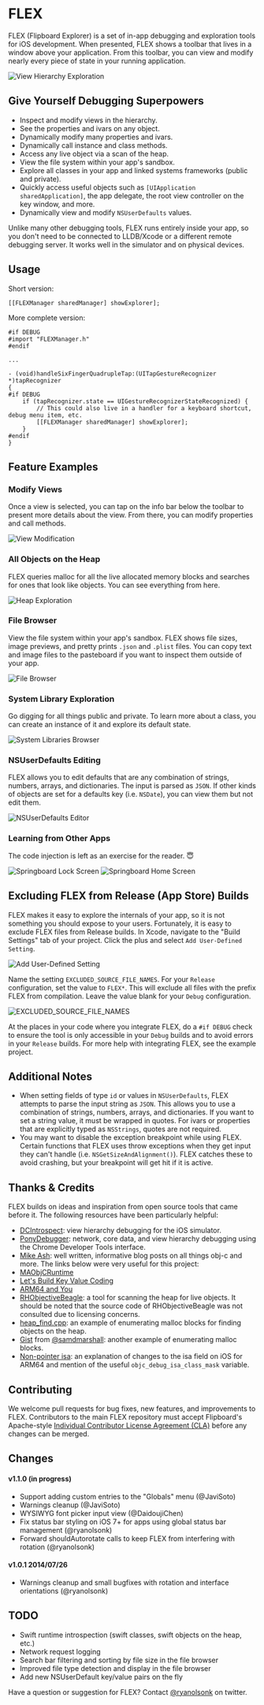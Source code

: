 # FLEX
FLEX (Flipboard Explorer) is a set of in-app debugging and exploration tools for iOS development. When presented, FLEX shows a toolbar that lives in a window above your application. From this toolbar, you can view and modify nearly every piece of state in your running application.

![View Hierarchy Exploration](http://engineering.flipboard.com/assets/flex/basic-view-exploration.gif)


## Give Yourself Debugging Superpowers
- Inspect and modify views in the hierarchy.
- See the properties and ivars on any object.
- Dynamically modify many properties and ivars.
- Dynamically call instance and class methods.
- Access any live object via a scan of the heap.
- View the file system within your app's sandbox.
- Explore all classes in your app and linked systems frameworks (public and private).
- Quickly access useful objects such as `[UIApplication sharedApplication]`, the app delegate, the root view controller on the key window, and more.
- Dynamically view and modify `NSUserDefaults` values.

Unlike many other debugging tools, FLEX runs entirely inside your app, so you don't need to be connected to LLDB/Xcode or a different remote debugging server. It works well in the simulator and on physical devices.


## Usage
Short version:

```objc
[[FLEXManager sharedManager] showExplorer];
```

More complete version:

```objc
#if DEBUG
#import "FLEXManager.h"
#endif

...

- (void)handleSixFingerQuadrupleTap:(UITapGestureRecognizer *)tapRecognizer
{
#if DEBUG
    if (tapRecognizer.state == UIGestureRecognizerStateRecognized) {
        // This could also live in a handler for a keyboard shortcut, debug menu item, etc.
        [[FLEXManager sharedManager] showExplorer];
    }
#endif
}
```


## Feature Examples
### Modify Views
Once a view is selected, you can tap on the info bar below the toolbar to present more details about the view. From there, you can modify properties and call methods.

![View Modification](http://engineering.flipboard.com/assets/flex/advanced-view-editing.gif)

### All Objects on the Heap
FLEX queries malloc for all the live allocated memory blocks and searches for ones that look like objects. You can see everything from here.

![Heap Exploration](http://engineering.flipboard.com/assets/flex/heap-browser.gif)

### File Browser
View the file system within your app's sandbox. FLEX shows file sizes, image previews, and pretty prints `.json` and `.plist` files. You can copy text and image files to the pasteboard if you want to inspect them outside of your app.

![File Browser](http://engineering.flipboard.com/assets/flex/file-browser.gif)

### System Library Exploration
Go digging for all things public and private. To learn more about a class, you can create an instance of it and explore its default state.

![System Libraries Browser](http://engineering.flipboard.com/assets/flex/system-libraries-browser.gif)

### NSUserDefaults Editing
FLEX allows you to edit defaults that are any combination of strings, numbers, arrays, and dictionaries. The input is parsed as `JSON`. If other kinds of objects are set for a defaults key (i.e. `NSDate`), you can view them but not edit them.

![NSUserDefaults Editor](http://engineering.flipboard.com/assets/flex/nsuserdefaults-editor.gif)

### Learning from Other Apps
The code injection is left as an exercise for the reader. :innocent:

![Springboard Lock Screen](http://engineering.flipboard.com/assets/flex/flex-readme-reverse-1.png) ![Springboard Home Screen](http://engineering.flipboard.com/assets/flex/flex-readme-reverse-2.png)


## Excluding FLEX from Release (App Store) Builds
FLEX makes it easy to explore the internals of your app, so it is not something you should expose to your users. Fortunately, it is easy to exclude FLEX files from Release builds. In Xcode, navigate to the "Build Settings" tab of your project. Click the plus and select `Add User-Defined Setting`.

![Add User-Defined Setting](http://engineering.flipboard.com/assets/flex/flex-readme-exclude-1.png)

Name the setting `EXCLUDED_SOURCE_FILE_NAMES`. For your `Release` configuration, set the value to `FLEX*`. This will exclude all files with the prefix FLEX from compilation. Leave the value blank for your `Debug` configuration.

![EXCLUDED_SOURCE_FILE_NAMES](http://engineering.flipboard.com/assets/flex/flex-readme-exclude-2.png)

At the places in your code where you integrate FLEX, do a `#if DEBUG` check to ensure the tool is only accessible in your `Debug` builds and to avoid errors in your `Release` builds. For more help with integrating FLEX, see the example project.


## Additional Notes
- When setting fields of type `id` or values in `NSUserDefaults`, FLEX attempts to parse the input string as `JSON`. This allows you to use a combination of strings, numbers, arrays, and dictionaries. If you want to set a string value, it must be wrapped in quotes. For ivars or properties that are explicitly typed as `NSStrings`, quotes are not required.
- You may want to disable the exception breakpoint while using FLEX. Certain functions that FLEX uses throw exceptions when they get input they can't handle (i.e. `NSGetSizeAndAlignment()`). FLEX catches these to avoid crashing, but your breakpoint will get hit if it is active.


## Thanks & Credits
FLEX builds on ideas and inspiration from open source tools that came before it. The following resources have been particularly helpful:
- [DCIntrospect](https://github.com/domesticcatsoftware/DCIntrospect): view hierarchy debugging for the iOS simulator.
- [PonyDebugger](https://github.com/square/PonyDebugger): network, core data, and view hierarchy debugging using the Chrome Developer Tools interface.
- [Mike Ash](https://www.mikeash.com/pyblog/): well written, informative blog posts on all things obj-c and more. The links below were very useful for this project:
 - [MAObjCRuntime](https://github.com/mikeash/MAObjCRuntime)
 - [Let's Build Key Value Coding](https://www.mikeash.com/pyblog/friday-qa-2013-02-08-lets-build-key-value-coding.html)
 - [ARM64 and You](https://www.mikeash.com/pyblog/friday-qa-2013-09-27-arm64-and-you.html)
- [RHObjectiveBeagle](https://github.com/heardrwt/RHObjectiveBeagle): a tool for scanning the heap for live objects. It should be noted that the source code of RHObjectiveBeagle was not consulted due to licensing concerns.
- [heap_find.cpp](https://www.opensource.apple.com/source/lldb/lldb-179.1/examples/darwin/heap_find/heap/heap_find.cpp): an example of enumerating malloc blocks for finding objects on the heap.
- [Gist](https://gist.github.com/samdmarshall/17f4e66b5e2e579fd396) from [@samdmarshall](https://github.com/samdmarshall): another example of enumerating malloc blocks.
- [Non-pointer isa](http://www.sealiesoftware.com/blog/archive/2013/09/24/objc_explain_Non-pointer_isa.html): an explanation of changes to the isa field on iOS for ARM64 and mention of the useful `objc_debug_isa_class_mask` variable.


## Contributing
We welcome pull requests for bug fixes, new features, and improvements to FLEX. Contributors to the main FLEX repository must accept Flipboard's Apache-style [Individual Contributor License Agreement (CLA)](https://docs.google.com/forms/d/1gh9y6_i8xFn6pA15PqFeye19VqasuI9-bGp_e0owy74/viewform) before any changes can be merged.


## Changes

#### v1.1.0 (in progress)
- Support adding custom entries to the "Globals" menu (@JaviSoto)
- Warnings cleanup (@JaviSoto)
- WYSIWYG font picker input view (@DaidoujiChen)
- Fix status bar styling on iOS 7+ for apps using global status bar management (@ryanolsonk)
- Forward shouldAutorotate calls to keep FLEX from interfering with rotation (@ryanolsonk)

#### v1.0.1 2014/07/26
- Warnings cleanup and small bugfixes with rotation and interface orientations (@ryanolsonk)


## TODO
- Swift runtime introspection (swift classes, swift objects on the heap, etc.)
- Network request logging
- Search bar filtering and sorting by file size in the file browser
- Improved file type detection and display in the file browser
- Add new NSUserDefault key/value pairs on the fly

Have a question or suggestion for FLEX? Contact [@ryanolsonk](https://twitter.com/ryanolsonk) on twitter.
